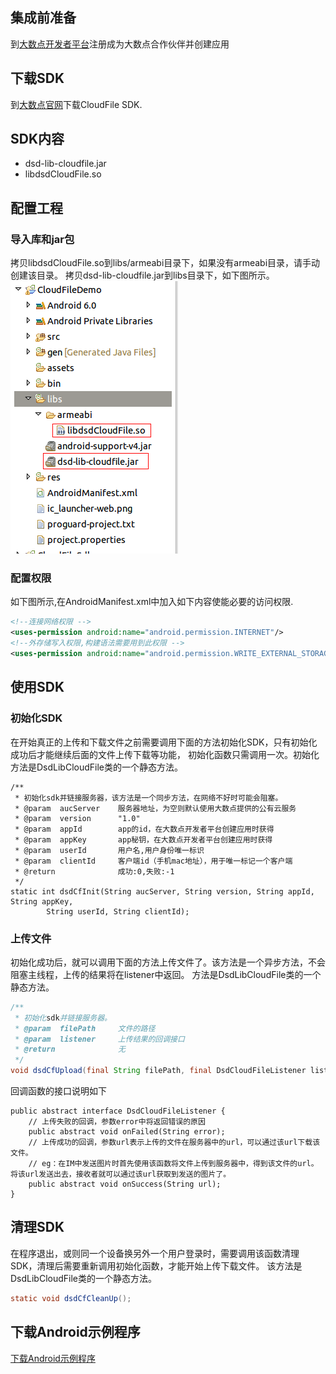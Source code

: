 ## 集成前准备
到[大数点开发者平台](https://dev.dasudian.com/)注册成为大数点合作伙伴并创建应用

## 下载SDK
到[大数点官网](https://dev.dasudian.com/sdk/)下载CloudFile SDK.

## SDK内容

 - dsd-lib-cloudfile.jar
 - libdsdCloudFile.so
 
## 配置工程
### 导入库和jar包
拷贝libdsdCloudFile.so到libs/armeabi目录下，如果没有armeabi目录，请手动创建该目录。
拷贝dsd-lib-cloudfile.jar到libs目录下，如下图所示。<br/>
![导入.so到工程目录下](images-android/1.png)

### 配置权限
如下图所示,在AndroidManifest.xml中加入如下内容使能必要的访问权限.
```xml
<!--连接网络权限 -->
<uses-permission android:name="android.permission.INTERNET"/>
<!--外存储写入权限,构建语法需要用到此权限 -->
<uses-permission android:name="android.permission.WRITE_EXTERNAL_STORAGE"/>
```

## 使用SDK
### 初始化SDK
在开始真正的上传和下载文件之前需要调用下面的方法初始化SDK，只有初始化成功后才能继续后面的文件上传下载等功能，
初始化函数只需调用一次。初始化方法是DsdLibCloudFile类的一个静态方法。
```
/**
 * 初始化sdk并链接服务器，该方法是一个同步方法，在网络不好时可能会阻塞。
 * @param  aucServer    服务器地址，为空则默认使用大数点提供的公有云服务
 * @param  version      "1.0"
 * @param  appId        app的id，在大数点开发者平台创建应用时获得
 * @param  appKey       app秘钥，在大数点开发者平台创建应用时获得
 * @param  userId       用户名,用户身份唯一标识
 * @param  clientId	    客户端id（手机mac地址），用于唯一标记一个客户端
 * @return              成功:0,失败:-1
 */
static int dsdCfInit(String aucServer, String version, String appId, String appKey,
		String userId, String clientId);
```

### 上传文件
初始化成功后，就可以调用下面的方法上传文件了。该方法是一个异步方法，不会阻塞主线程，上传的结果将在listener中返回。
方法是DsdLibCloudFile类的一个静态方法。
```java
/**
 * 初始化sdk并链接服务器。
 * @param  filePath  	文件的路径
 * @param  listener     上传结果的回调接口
 * @return              无
 */
void dsdCfUpload(final String filePath, final DsdCloudFileListener listener)
```
回调函数的接口说明如下
```
public abstract interface DsdCloudFileListener {
	// 上传失败的回调，参数error中将返回错误的原因
	public abstract void onFailed(String error);
	// 上传成功的回调，参数url表示上传的文件在服务器中的url，可以通过该url下载该文件。
	// eg：在IM中发送图片时首先使用该函数将文件上传到服务器中，得到该文件的url。将该url发送出去，接收者就可以通过该url获取到发送的图片了。
    public abstract void onSuccess(String url);
}
```

## 清理SDK
在程序退出，或则同一个设备换另外一个用户登录时，需要调用该函数清理SDK，清理后需要重新调用初始化函数，才能开始上传下载文件。
该方法是DsdLibCloudFile类的一个静态方法。

```java
static void dsdCfCleanUp();
```

## 下载Android示例程序
[下载Android示例程序](https://github.com/Dasudian/cfsdk-example-android)
